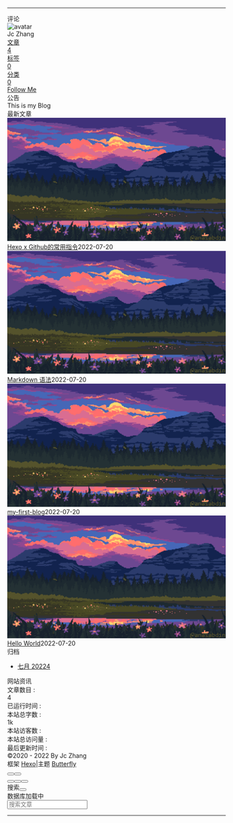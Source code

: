 <!DOCTYPE html><html lang="zh-CN" data-theme="light"><head><meta charset="UTF-8"><meta http-equiv="X-UA-Compatible" content="IE=edge"><meta name="viewport" content="width=device-width, initial-scale=1.0, maximum-scale=1.0, user-scalable=no"><title>追番列表 | 一个网站</title><meta name="author" content="Jc Zhang"><meta name="copyright" content="Jc Zhang"><meta name="format-detection" content="telephone=no"><meta name="theme-color" content="#ffffff"><meta name="description" content="生命不息，追番不止！         .bangumi-tabs{margin-bottom:15px;margin-top:15px}.bangumi-tab{padding:5px}a.bangumi-tab{text-decoration:none}.bangumi-active{background:#657b83;color:#fff}.bangumi-item{positi">
<meta property="og:type" content="website">
<meta property="og:title" content="追番列表">
<meta property="og:url" content="http://example.com/source/bangumis/index.md">
<meta property="og:site_name" content="一个网站">
<meta property="og:description" content="生命不息，追番不止！         .bangumi-tabs{margin-bottom:15px;margin-top:15px}.bangumi-tab{padding:5px}a.bangumi-tab{text-decoration:none}.bangumi-active{background:#657b83;color:#fff}.bangumi-item{positi">
<meta property="og:locale" content="zh_CN">
<meta property="og:image" content="https://i.loli.net/2021/02/24/5O1day2nriDzjSu.png">
<meta property="article:author" content="Jc Zhang">
<meta name="twitter:card" content="summary">
<meta name="twitter:image" content="https://i.loli.net/2021/02/24/5O1day2nriDzjSu.png"><link rel="shortcut icon" href="/img/favicon.png"><link rel="canonical" href="http://example.com/source/bangumis/index.md"><link rel="preconnect" href="//cdn.jsdelivr.net"/><link rel="preconnect" href="//busuanzi.ibruce.info"/><link rel="stylesheet" href="/css/index.css"><link rel="stylesheet" href="https://cdn.jsdelivr.net/npm/@fortawesome/fontawesome-free/css/all.min.css" media="print" onload="this.media='all'"><link rel="stylesheet" href="https://cdn.jsdelivr.net/npm/@fancyapps/ui/dist/fancybox.min.css" media="print" onload="this.media='all'"><script>const GLOBAL_CONFIG = { 
  root: '/',
  algolia: undefined,
  localSearch: {"path":"/search.xml","preload":false,"languages":{"hits_empty":"找不到您查询的内容：${query}"}},
  translate: undefined,
  noticeOutdate: undefined,
  highlight: {"plugin":"highlighjs","highlightCopy":true,"highlightLang":true,"highlightHeightLimit":false},
  copy: {
    success: '复制成功',
    error: '复制错误',
    noSupport: '浏览器不支持'
  },
  relativeDate: {
    homepage: false,
    post: false
  },
  runtime: '天',
  date_suffix: {
    just: '刚刚',
    min: '分钟前',
    hour: '小时前',
    day: '天前',
    month: '个月前'
  },
  copyright: undefined,
  lightbox: 'fancybox',
  Snackbar: undefined,
  source: {
    justifiedGallery: {
      js: 'https://cdn.jsdelivr.net/npm/flickr-justified-gallery/dist/fjGallery.min.js',
      css: 'https://cdn.jsdelivr.net/npm/flickr-justified-gallery/dist/fjGallery.min.css'
    }
  },
  isPhotoFigcaption: false,
  islazyload: false,
  isAnchor: false
}</script><script id="config-diff">var GLOBAL_CONFIG_SITE = {
  title: '追番列表',
  isPost: false,
  isHome: false,
  isHighlightShrink: false,
  isToc: false,
  postUpdate: '2022-07-23 10:33:20'
}</script><noscript><style type="text/css">
  #nav {
    opacity: 1
  }
  .justified-gallery img {
    opacity: 1
  }

  #recent-posts time,
  #post-meta time {
    display: inline !important
  }
</style></noscript><script>(win=>{
    win.saveToLocal = {
      set: function setWithExpiry(key, value, ttl) {
        if (ttl === 0) return
        const now = new Date()
        const expiryDay = ttl * 86400000
        const item = {
          value: value,
          expiry: now.getTime() + expiryDay,
        }
        localStorage.setItem(key, JSON.stringify(item))
      },

      get: function getWithExpiry(key) {
        const itemStr = localStorage.getItem(key)

        if (!itemStr) {
          return undefined
        }
        const item = JSON.parse(itemStr)
        const now = new Date()

        if (now.getTime() > item.expiry) {
          localStorage.removeItem(key)
          return undefined
        }
        return item.value
      }
    }
  
    win.getScript = url => new Promise((resolve, reject) => {
      const script = document.createElement('script')
      script.src = url
      script.async = true
      script.onerror = reject
      script.onload = script.onreadystatechange = function() {
        const loadState = this.readyState
        if (loadState && loadState !== 'loaded' && loadState !== 'complete') return
        script.onload = script.onreadystatechange = null
        resolve()
      }
      document.head.appendChild(script)
    })
  
      win.activateDarkMode = function () {
        document.documentElement.setAttribute('data-theme', 'dark')
        if (document.querySelector('meta[name="theme-color"]') !== null) {
          document.querySelector('meta[name="theme-color"]').setAttribute('content', '#0d0d0d')
        }
      }
      win.activateLightMode = function () {
        document.documentElement.setAttribute('data-theme', 'light')
        if (document.querySelector('meta[name="theme-color"]') !== null) {
          document.querySelector('meta[name="theme-color"]').setAttribute('content', '#ffffff')
        }
      }
      const t = saveToLocal.get('theme')
    
          if (t === 'dark') activateDarkMode()
          else if (t === 'light') activateLightMode()
        
      const asideStatus = saveToLocal.get('aside-status')
      if (asideStatus !== undefined) {
        if (asideStatus === 'hide') {
          document.documentElement.classList.add('hide-aside')
        } else {
          document.documentElement.classList.remove('hide-aside')
        }
      }
    
    const detectApple = () => {
      if(/iPad|iPhone|iPod|Macintosh/.test(navigator.userAgent)){
        document.documentElement.classList.add('apple')
      }
    }
    detectApple()
    })(window)</script><meta name="generator" content="Hexo 6.2.0"></head><body><div id="web_bg"></div><div id="sidebar"><div id="menu-mask"></div><div id="sidebar-menus"><div class="avatar-img is-center"><img src="https://i.loli.net/2021/02/24/5O1day2nriDzjSu.png" onerror="onerror=null;src='/img/friend_404.gif'" alt="avatar"/></div><div class="sidebar-site-data site-data is-center"><a href="/archives/"><div class="headline">文章</div><div class="length-num">4</div></a><a href="/tags/"><div class="headline">标签</div><div class="length-num">0</div></a><a href="/categories/"><div class="headline">分类</div><div class="length-num">0</div></a></div><hr/><div class="menus_items"><div class="menus_item"><a class="site-page" href="/"><i class="fa-fw fas fa-home"></i><span> 主页</span></a></div><div class="menus_item"><a class="site-page group" href="javascript:void(0);"><i class="fa-fw fa fa-graduation-cap"></i><span> 博文</span><i class="fas fa-chevron-down"></i></a><ul class="menus_item_child"><li><a class="site-page child" href="/categories/"><i class="fa-fw fa fa-archive"></i><span> 分类</span></a></li><li><a class="site-page child" href="/tags/"><i class="fa-fw fa fa-tags"></i><span> 标签</span></a></li><li><a class="site-page child" href="/archives/"><i class="fa-fw fa fa-folder-open"></i><span> 归档</span></a></li></ul></div><div class="menus_item"><a class="site-page group" href="javascript:void(0);"><i class="fa-fw fas fa-list"></i><span> 生活</span><i class="fas fa-chevron-down"></i></a><ul class="menus_item_child"><li><a class="site-page child" href="/shuoshuo/"><i class="fa-fw fa fa-comments-o"></i><span> 分享</span></a></li><li><a class="site-page child" href="/photos/"><i class="fa-fw fa fa-camera-retro"></i><span> 相册</span></a></li><li><a class="site-page child" href="/music/"><i class="fa-fw fa fa-music"></i><span> 音乐</span></a></li><li><a class="site-page child" href="/movies/"><i class="fa-fw fas fa-video"></i><span> 影视</span></a></li></ul></div><div class="menus_item"><a class="site-page" href="/links/"><i class="fa-fw fa fa-link"></i><span> 友链</span></a></div><div class="menus_item"><a class="site-page" href="/messageboard/"><i class="fa-fw fa fa-paper-plane"></i><span> 留言板</span></a></div><div class="menus_item"><a class="site-page" href="/about/"><i class="fa-fw fas fa-heart"></i><span> 关于笔者</span></a></div></div></div></div><div class="page" id="body-wrap"><header class="not-home-page" id="page-header"><nav id="nav"><span id="blog_name"><a id="site-name" href="/">一个网站</a></span><div id="menus"><div id="search-button"><a class="site-page social-icon search"><i class="fas fa-search fa-fw"></i><span> 搜索</span></a></div><div class="menus_items"><div class="menus_item"><a class="site-page" href="/"><i class="fa-fw fas fa-home"></i><span> 主页</span></a></div><div class="menus_item"><a class="site-page group" href="javascript:void(0);"><i class="fa-fw fa fa-graduation-cap"></i><span> 博文</span><i class="fas fa-chevron-down"></i></a><ul class="menus_item_child"><li><a class="site-page child" href="/categories/"><i class="fa-fw fa fa-archive"></i><span> 分类</span></a></li><li><a class="site-page child" href="/tags/"><i class="fa-fw fa fa-tags"></i><span> 标签</span></a></li><li><a class="site-page child" href="/archives/"><i class="fa-fw fa fa-folder-open"></i><span> 归档</span></a></li></ul></div><div class="menus_item"><a class="site-page group" href="javascript:void(0);"><i class="fa-fw fas fa-list"></i><span> 生活</span><i class="fas fa-chevron-down"></i></a><ul class="menus_item_child"><li><a class="site-page child" href="/shuoshuo/"><i class="fa-fw fa fa-comments-o"></i><span> 分享</span></a></li><li><a class="site-page child" href="/photos/"><i class="fa-fw fa fa-camera-retro"></i><span> 相册</span></a></li><li><a class="site-page child" href="/music/"><i class="fa-fw fa fa-music"></i><span> 音乐</span></a></li><li><a class="site-page child" href="/movies/"><i class="fa-fw fas fa-video"></i><span> 影视</span></a></li></ul></div><div class="menus_item"><a class="site-page" href="/links/"><i class="fa-fw fa fa-link"></i><span> 友链</span></a></div><div class="menus_item"><a class="site-page" href="/messageboard/"><i class="fa-fw fa fa-paper-plane"></i><span> 留言板</span></a></div><div class="menus_item"><a class="site-page" href="/about/"><i class="fa-fw fas fa-heart"></i><span> 关于笔者</span></a></div></div><div id="toggle-menu"><a class="site-page"><i class="fas fa-bars fa-fw"></i></a></div></div></nav><div id="page-site-info"><h1 id="site-title">追番列表</h1></div></header><main class="layout" id="content-inner"><div id="page"><div id="article-container">
<blockquote>
    <p>生命不息，追番不止！</p>
</blockquote>


<style>
    .bangumi-tabs{margin-bottom:15px;margin-top:15px}.bangumi-tab{padding:5px}a.bangumi-tab{text-decoration:none}.bangumi-active{background:#657b83;color:#fff}.bangumi-item{position:relative;clear:both;padding:10px 0;border-bottom:1px solid #ddd;min-height:180px}@media screen and (max-width:600px){.bangumi-item{width:100%}}.bangumi-picture{position:absolute;left:0;top:10px;width:110px}.bangumi-picture img{margin:10px 0}.bangumi-info{padding-left:120px;margin-top:10px}.bangumi-meta{font-size:12px;padding-right:10px;height:45px}.bangumi-comments{font-size:12px;margin-top:10px}.bangumi-comments>p{word-break:break-all;text-overflow:ellipsis;overflow:hidden;white-space:normal;display:-webkit-box;-webkit-box-orient:vertical;-webkit-line-clamp:3}.bangumi-pagination{margin-top:15px;text-align:center;margin-bottom:10px}.bangumi-button{padding:5px}.bangumi-button:hover{background:#657b83;color:#fff}.bangumi-hide{display:none}.bangumi-show{display:block}.bangumi-title{font-size:18px}.bangumi-title a{line-height:1;text-decoration:none}.bangumi-info-items{font-size:12px;color:#2fd8d8;padding-top:10px;line-height:1;float:left;width:100%}.bangumi-info-item{display:inline-block;width:13%;border-right:1px solid #2fd8d8;text-align:center;height:34px}.bangumi-info-label{display:block;line-height:12px}.bangumi-info-item em{display:block;padding-top:6px;line-height:17px;font-style:normal;font-weight:700}.bangumi-info-total{padding-top:11px;display:block;line-height:12px;font-weight:700}.bangumi-info-item-score{border-right:1px solid #0000;width:50px}.bangumi-info-label-em{color:transparent;opacity:0;visibility:hidden;line-height:6px!important;padding:0!important}@media (max-width:650px){.bangumi-coin,.bangumi-type{display:none}.bangumi-info-item{width:16%}}@media (max-width:590px){.bangumi-danmaku,.bangumi-wish{display:none}.bangumi-info-item{width:19%}}@media (max-width:520px){.bangumi-doing,.bangumi-play{display:none}.bangumi-info-item{width:24%}}@media (max-width:480px){.bangumi-collect,.bangumi-follow{display:none}.bangumi-info-item{width:30%}}@media (max-width:400px){.bangumi-area{display:none}.bangumi-info-item{width:45%}}.bangumi-my-comments{border:1px dashed #8f8f8f;padding:3px;border-radius:5px;margin-left:-120px}.bangumi-starstop{background:url(https://cdn.jsdelivr.net/npm/hexo-bilibili-bangumi@1.7.9/lib/img/rate_star_2x.png) 100% 100%/10px 19.5px repeat-x;height:10px;width:50px;display:inline-block;float:none}.bangumi-starlight{background:url(https://cdn.jsdelivr.net/npm/hexo-bilibili-bangumi@1.7.9/lib/img/rate_star_2x.png) 0 0/10px 19.5px repeat-x;height:10px;display:block;width:100%}.bangumi-starlight.stars1{width:5px}.bangumi-starlight.stars2{width:10px}.bangumi-starlight.stars3{width:15px}.bangumi-starlight.stars4{width:20px}.bangumi-starlight.stars5{width:25px}.bangumi-starlight.stars6{width:30px}.bangumi-starlight.stars7{width:35px}.bangumi-starlight.stars8{width:405px}.bangumi-starlight.stars9{width:45px}.bangumi-starlight.stars10{width:50px}
</style>
<div class="bangumi-tabs">
    <a class="bangumi-tab" id="bangumi-tab1" href="javascript:;" rel="external" target="_self" onclick="return false">
    想看
    (0)</a>
    <a class="bangumi-tab" id="bangumi-tab2" href="javascript:;" rel="external" target="_self" onclick="return false">
        在看
        (32)</a>
    <a class="bangumi-tab" id="bangumi-tab3" href="javascript:;" rel="external" target="_self" onclick="return false">
        已看
        (0)</a>
</div>
<div>
    <div id="bangumi-item1">
        
        
        <div class="bangumi-pagination">
    <a class="bangumi-button bangumi-firstpage" href="javascript:;" target="_self" onclick="return false"> 首页</a>
    <a class="bangumi-button bangumi-previouspage" href="javascript:;" target="_self" onclick="return false">上一页</a>
    <span class="bangumi-pagenum">2 / 3</span>
    <a class="bangumi-button bangumi-nextpage" href="javascript:;" target="_self" onclick="return false">下一页</a>
    <a class="bangumi-button bangumi-lastpage" href="javascript:;" target="_self" onclick="return false">尾页</a>
</div>
        
    </div>
    <div id="bangumi-item2">
        
        
        <div class="bangumi-item">
    <div class="bangumi-picture"><img src="https://cdn.jsdelivr.net/npm/hexo-bilibili-bangumi@1.2.0/lib/img/loading.gif"  data-src="https://i0.hdslb.com/bfs/bangumi/image/a9497ed9b2ad8fd3b77289734769f81bd3948d75.png" referrerPolicy="no-referrer" width="110" style="width:110px;margin:10px auto;" />
    </div>
    <div class="bangumi-info">
        <div class="bangumi-title">
            <a target="_blank" href="https://www.bilibili.com/bangumi/media/md28237119/">间谍过家家</a>
        </div>
        <div class="bangumi-meta">
            <span class="bangumi-info-items" >
                <span class="bangumi-info-item">
                
                <span class="bangumi-info-total">全12话</span><em
                        class="bangumi-info-label-em">0</em>
                </span>
                
                
                <span class="bangumi-info-item bangumi-area">
                    <span class="bangumi-info-label">番剧</span> <em>日本</em>
                </span>
                
                <span class="bangumi-info-item bangumi-play">
                    <span class="bangumi-info-label">总播放</span> <em>3.7 亿</em>
                </span>
                <span class="bangumi-info-item bangumi-follow">
                    <span class="bangumi-info-label">追番人数</span> <em>1069.8 万</em>
                </span>
                <span class="bangumi-info-item bangumi-coin">
                    <span class="bangumi-info-label">硬币数</span> <em>213.5 万</em>
                </span>
                <span class="bangumi-info-item bangumi-danmaku">
                    <span class="bangumi-info-label">弹幕总数</span> <em>222.0 万</em>
                </span>
                <span class="bangumi-info-item bangumi-info-item-score">
                    <span class="bangumi-info-label">评分</span> <em>9.8</em>
                </span>
            </span>
        </div>
        <div class="bangumi-comments" ><p>简介：每个人都有不可告人的一面。

这是一个世界各国均暗地里进行激烈情报战的时代。奥斯塔尼亚（Ostania）与维斯达利斯（Westalis）的冷战状态已经持续数十年。

&lt;黄昏&gt;是维斯达利斯情报局奥斯塔尼...</p> </div>
    </div>
</div>

        
        <div class="bangumi-item">
    <div class="bangumi-picture"><img src="https://cdn.jsdelivr.net/npm/hexo-bilibili-bangumi@1.2.0/lib/img/loading.gif"  data-src="https://i0.hdslb.com/bfs/bangumi/image/39f7d690deb477004673f40e0fe65c78895c94f4.png" referrerPolicy="no-referrer" width="110" style="width:110px;margin:10px auto;" />
    </div>
    <div class="bangumi-info">
        <div class="bangumi-title">
            <a target="_blank" href="https://www.bilibili.com/bangumi/media/md28237120/">辉夜大小姐想让我告白 -究极浪漫-</a>
        </div>
        <div class="bangumi-meta">
            <span class="bangumi-info-items" >
                <span class="bangumi-info-item">
                
                <span class="bangumi-info-total">全13话</span><em
                        class="bangumi-info-label-em">0</em>
                </span>
                
                
                <span class="bangumi-info-item bangumi-area">
                    <span class="bangumi-info-label">番剧</span> <em>日本</em>
                </span>
                
                <span class="bangumi-info-item bangumi-play">
                    <span class="bangumi-info-label">总播放</span> <em>8474.5 万</em>
                </span>
                <span class="bangumi-info-item bangumi-follow">
                    <span class="bangumi-info-label">追番人数</span> <em>920.5 万</em>
                </span>
                <span class="bangumi-info-item bangumi-coin">
                    <span class="bangumi-info-label">硬币数</span> <em>81.4 万</em>
                </span>
                <span class="bangumi-info-item bangumi-danmaku">
                    <span class="bangumi-info-label">弹幕总数</span> <em>59.6 万</em>
                </span>
                <span class="bangumi-info-item bangumi-info-item-score">
                    <span class="bangumi-info-label">评分</span> <em>9.4</em>
                </span>
            </span>
        </div>
        <div class="bangumi-comments" ><p>简介：秀知院学园是秀才云集的菁英学校，在学生会中担任学生会副会长·四宫辉夜遇见了学生会长·白银御行。
原以为这两个任谁都觉得很登对的天才应该很快就会在一起，但这两人却因为过高的自尊心导致他们终没能向对方告白...</p> </div>
    </div>
</div>

        
        <div class="bangumi-item">
    <div class="bangumi-picture"><img src="https://cdn.jsdelivr.net/npm/hexo-bilibili-bangumi@1.2.0/lib/img/loading.gif"  data-src="https://i0.hdslb.com/bfs/bangumi/image/314c9855b31b9acb35663598755243b87629a9f9.png" referrerPolicy="no-referrer" width="110" style="width:110px;margin:10px auto;" />
    </div>
    <div class="bangumi-info">
        <div class="bangumi-title">
            <a target="_blank" href="https://www.bilibili.com/bangumi/media/md28236221/">与变成了异世界美少女的好友一起冒险</a>
        </div>
        <div class="bangumi-meta">
            <span class="bangumi-info-items" >
                <span class="bangumi-info-item">
                
                <span class="bangumi-info-total">全12话</span><em
                        class="bangumi-info-label-em">0</em>
                </span>
                
                
                <span class="bangumi-info-item bangumi-area">
                    <span class="bangumi-info-label">番剧</span> <em>日本</em>
                </span>
                
                <span class="bangumi-info-item bangumi-play">
                    <span class="bangumi-info-label">总播放</span> <em>5183.8 万</em>
                </span>
                <span class="bangumi-info-item bangumi-follow">
                    <span class="bangumi-info-label">追番人数</span> <em>180.4 万</em>
                </span>
                <span class="bangumi-info-item bangumi-coin">
                    <span class="bangumi-info-label">硬币数</span> <em>27.5 万</em>
                </span>
                <span class="bangumi-info-item bangumi-danmaku">
                    <span class="bangumi-info-label">弹幕总数</span> <em>34.6 万</em>
                </span>
                <span class="bangumi-info-item bangumi-info-item-score">
                    <span class="bangumi-info-label">评分</span> <em>9.7</em>
                </span>
            </span>
        </div>
        <div class="bangumi-comments" ><p>简介：因自己不受欢迎找不到女朋友，而郁郁寡欢的32岁职场白领橘日向，借由异世界女神之力，和自幼玩伴&amp;现完美精英的同事一起转移到了异世界！竟因女神的粗心，变为了超绝可爱金发美少女――!? 
为寻回自己原本的性...</p> </div>
    </div>
</div>

        
        <div class="bangumi-item">
    <div class="bangumi-picture"><img src="https://cdn.jsdelivr.net/npm/hexo-bilibili-bangumi@1.2.0/lib/img/loading.gif"  data-src="https://i0.hdslb.com/bfs/bangumi/image/b56ed5170780b398a545fa0e142af678b90bfda8.jpg" referrerPolicy="no-referrer" width="110" style="width:110px;margin:10px auto;" />
    </div>
    <div class="bangumi-info">
        <div class="bangumi-title">
            <a target="_blank" href="https://www.bilibili.com/bangumi/media/md28235860/">擅长捉弄的高木同学 第三季</a>
        </div>
        <div class="bangumi-meta">
            <span class="bangumi-info-items" >
                <span class="bangumi-info-item">
                
                <span class="bangumi-info-total">全12话</span><em
                        class="bangumi-info-label-em">0</em>
                </span>
                
                
                <span class="bangumi-info-item bangumi-area">
                    <span class="bangumi-info-label">番剧</span> <em>日本</em>
                </span>
                
                <span class="bangumi-info-item bangumi-play">
                    <span class="bangumi-info-label">总播放</span> <em>5354.6 万</em>
                </span>
                <span class="bangumi-info-item bangumi-follow">
                    <span class="bangumi-info-label">追番人数</span> <em>336.6 万</em>
                </span>
                <span class="bangumi-info-item bangumi-coin">
                    <span class="bangumi-info-label">硬币数</span> <em>153.7 万</em>
                </span>
                <span class="bangumi-info-item bangumi-danmaku">
                    <span class="bangumi-info-label">弹幕总数</span> <em>67.7 万</em>
                </span>
                <span class="bangumi-info-item bangumi-info-item-score">
                    <span class="bangumi-info-label">评分</span> <em>9.9</em>
                </span>
            </span>
        </div>
        <div class="bangumi-comments" ><p>简介：“捉弄”缩短了二人的距离，
2022年想要守候的初恋就在这里。

在一所初中里，有一个叫做西片的男生，他时不时就会遭到同桌女生高木的捉弄。
西片每次思考对策，想要捉弄回高木，都会被高木看透。

于是西...</p> </div>
    </div>
</div>

        
        <div class="bangumi-item">
    <div class="bangumi-picture"><img src="https://cdn.jsdelivr.net/npm/hexo-bilibili-bangumi@1.2.0/lib/img/loading.gif"  data-src="https://i0.hdslb.com/bfs/bangumi/image/4a8a9f8453502944aa5f4403a6fed388dddecd0d.jpg" referrerPolicy="no-referrer" width="110" style="width:110px;margin:10px auto;" />
    </div>
    <div class="bangumi-info">
        <div class="bangumi-title">
            <a target="_blank" href="https://www.bilibili.com/bangumi/media/md28235399/">雾山五行·犀川幻紫林</a>
        </div>
        <div class="bangumi-meta">
            <span class="bangumi-info-items" >
                <span class="bangumi-info-item">
                
                <span class="bangumi-info-total">未完结</span><em
                        class="bangumi-info-label-em">0</em>
                </span>
                
                
                <span class="bangumi-info-item bangumi-area">
                    <span class="bangumi-info-label">国创</span> <em>中国大陆</em>
                </span>
                
                <span class="bangumi-info-item bangumi-play">
                    <span class="bangumi-info-label">总播放</span> <em>1215.3 万</em>
                </span>
                <span class="bangumi-info-item bangumi-follow">
                    <span class="bangumi-info-label">追番人数</span> <em>589.2 万</em>
                </span>
                <span class="bangumi-info-item bangumi-coin">
                    <span class="bangumi-info-label">硬币数</span> <em>27.6 万</em>
                </span>
                <span class="bangumi-info-item bangumi-danmaku">
                    <span class="bangumi-info-label">弹幕总数</span> <em>1.0 万</em>
                </span>
                <span class="bangumi-info-item bangumi-info-item-score">
                    <span class="bangumi-info-label">评分</span> <em>-</em>
                </span>
            </span>
        </div>
        <div class="bangumi-comments" ><p>简介：在小麒麟被闻人翊悬带进雾山的消息传开以后，妖兽们虎视眈眈，潜伏在雾山之中，伺机而动。另一方以赤骥为首的地膳村兄弟们随后也进入了雾山，各方立场不同，目标一致，仇恨，贪念，欲望，闻人翊悬究竟能否守住小麒麟...</p> </div>
    </div>
</div>

        
        <div class="bangumi-item">
    <div class="bangumi-picture"><img src="https://cdn.jsdelivr.net/npm/hexo-bilibili-bangumi@1.2.0/lib/img/loading.gif"  data-src="https://i0.hdslb.com/bfs/bangumi/074056b8543ed2ceb53dc13a79da1eafa3fa921a.jpg" referrerPolicy="no-referrer" width="110" style="width:110px;margin:10px auto;" />
    </div>
    <div class="bangumi-info">
        <div class="bangumi-title">
            <a target="_blank" href="https://www.bilibili.com/bangumi/media/md3398/">冰菓</a>
        </div>
        <div class="bangumi-meta">
            <span class="bangumi-info-items" >
                <span class="bangumi-info-item">
                
                <span class="bangumi-info-total">全22话</span><em
                        class="bangumi-info-label-em">0</em>
                </span>
                
                
                <span class="bangumi-info-item bangumi-area">
                    <span class="bangumi-info-label">番剧</span> <em>日本</em>
                </span>
                
                <span class="bangumi-info-item bangumi-play">
                    <span class="bangumi-info-label">总播放</span> <em>1.4 亿</em>
                </span>
                <span class="bangumi-info-item bangumi-follow">
                    <span class="bangumi-info-label">追番人数</span> <em>726.4 万</em>
                </span>
                <span class="bangumi-info-item bangumi-coin">
                    <span class="bangumi-info-label">硬币数</span> <em>72.7 万</em>
                </span>
                <span class="bangumi-info-item bangumi-danmaku">
                    <span class="bangumi-info-label">弹幕总数</span> <em>679.2 万</em>
                </span>
                <span class="bangumi-info-item bangumi-info-item-score">
                    <span class="bangumi-info-label">评分</span> <em>9.8</em>
                </span>
            </span>
        </div>
        <div class="bangumi-comments" ><p>简介：在众多将要展开「玫瑰色」生活的高中生之中，本作的男主角折木奉太郎却是一个「灰色」的节能主义者。凡是没必要的事就不做，因为不想后悔，被人说是疏离、厌世也无所谓，因为这就是他的作风。这样的折木奉太郎，却因...</p> </div>
    </div>
</div>

        
        <div class="bangumi-item">
    <div class="bangumi-picture"><img src="https://cdn.jsdelivr.net/npm/hexo-bilibili-bangumi@1.2.0/lib/img/loading.gif"  data-src="https://i0.hdslb.com/bfs/bangumi/image/7f6b685e9cf6ee7e0bf93d190ce295877f617e73.jpg" referrerPolicy="no-referrer" width="110" style="width:110px;margin:10px auto;" />
    </div>
    <div class="bangumi-info">
        <div class="bangumi-title">
            <a target="_blank" href="https://www.bilibili.com/bangumi/media/md28235123/">JOJO的奇妙冒险 石之海</a>
        </div>
        <div class="bangumi-meta">
            <span class="bangumi-info-items" >
                <span class="bangumi-info-item">
                
                <span class="bangumi-info-total">-</span><em
                        class="bangumi-info-label-em">0</em>
                </span>
                
                
                <span class="bangumi-info-item bangumi-area">
                    <span class="bangumi-info-label">番剧</span> <em>日本</em>
                </span>
                
                <span class="bangumi-info-item bangumi-play">
                    <span class="bangumi-info-label">总播放</span> <em>1.2 亿</em>
                </span>
                <span class="bangumi-info-item bangumi-follow">
                    <span class="bangumi-info-label">追番人数</span> <em>748.1 万</em>
                </span>
                <span class="bangumi-info-item bangumi-coin">
                    <span class="bangumi-info-label">硬币数</span> <em>87.6 万</em>
                </span>
                <span class="bangumi-info-item bangumi-danmaku">
                    <span class="bangumi-info-label">弹幕总数</span> <em>65.2 万</em>
                </span>
                <span class="bangumi-info-item bangumi-info-item-score">
                    <span class="bangumi-info-label">评分</span> <em>9.9</em>
                </span>
            </span>
        </div>
        <div class="bangumi-comments" ><p>简介：西历2011年，美国·佛罗里达州。
在与恋人兜风途中遇到了交通事故的空条徐伦，因被陷害而获刑15年。

收容设施是州立绿海豚街重警备监狱——别名「水族馆」。
深陷绝望之中的徐伦，在手握父亲所托的吊坠时...</p> </div>
    </div>
</div>

        
        <div class="bangumi-item">
    <div class="bangumi-picture"><img src="https://cdn.jsdelivr.net/npm/hexo-bilibili-bangumi@1.2.0/lib/img/loading.gif"  data-src="https://i0.hdslb.com/bfs/bangumi/image/376d7e69a667bcb1c0b934a4e35e07e7fa23110b.png" referrerPolicy="no-referrer" width="110" style="width:110px;margin:10px auto;" />
    </div>
    <div class="bangumi-info">
        <div class="bangumi-title">
            <a target="_blank" href="https://www.bilibili.com/bangumi/media/md28235154/">国王排名</a>
        </div>
        <div class="bangumi-meta">
            <span class="bangumi-info-items" >
                <span class="bangumi-info-item">
                
                <span class="bangumi-info-total">全23话</span><em
                        class="bangumi-info-label-em">0</em>
                </span>
                
                
                <span class="bangumi-info-item bangumi-area">
                    <span class="bangumi-info-label">番剧</span> <em>日本</em>
                </span>
                
                <span class="bangumi-info-item bangumi-play">
                    <span class="bangumi-info-label">总播放</span> <em>4.8 亿</em>
                </span>
                <span class="bangumi-info-item bangumi-follow">
                    <span class="bangumi-info-label">追番人数</span> <em>925.9 万</em>
                </span>
                <span class="bangumi-info-item bangumi-coin">
                    <span class="bangumi-info-label">硬币数</span> <em>261.2 万</em>
                </span>
                <span class="bangumi-info-item bangumi-danmaku">
                    <span class="bangumi-info-label">弹幕总数</span> <em>251.0 万</em>
                </span>
                <span class="bangumi-info-item bangumi-info-item-score">
                    <span class="bangumi-info-label">评分</span> <em>7</em>
                </span>
            </span>
        </div>
        <div class="bangumi-comments" ><p>简介：国家的丰饶、麾下勇者的数量、
以及国王本人如何像勇者一般强大，
这些要素的综合排名，便是所谓的“国王排名”。
主人公波吉是国王排名第七名的伯斯王治下王国的第一王子。
但是波吉却生来又聋又哑，贫弱到挥不...</p> </div>
    </div>
</div>

        
        <div class="bangumi-item">
    <div class="bangumi-picture"><img src="https://cdn.jsdelivr.net/npm/hexo-bilibili-bangumi@1.2.0/lib/img/loading.gif"  data-src="https://i0.hdslb.com/bfs/bangumi/0185e95dab20828dcfa79a32a6797e1f4d17722d.jpg" referrerPolicy="no-referrer" width="110" style="width:110px;margin:10px auto;" />
    </div>
    <div class="bangumi-info">
        <div class="bangumi-title">
            <a target="_blank" href="https://www.bilibili.com/bangumi/media/md1558/">长门有希酱的消失</a>
        </div>
        <div class="bangumi-meta">
            <span class="bangumi-info-items" >
                <span class="bangumi-info-item">
                
                <span class="bangumi-info-total">全16话</span><em
                        class="bangumi-info-label-em">0</em>
                </span>
                
                
                <span class="bangumi-info-item bangumi-area">
                    <span class="bangumi-info-label">番剧</span> <em>日本</em>
                </span>
                
                <span class="bangumi-info-item bangumi-play">
                    <span class="bangumi-info-label">总播放</span> <em>1060.7 万</em>
                </span>
                <span class="bangumi-info-item bangumi-follow">
                    <span class="bangumi-info-label">追番人数</span> <em>45.6 万</em>
                </span>
                <span class="bangumi-info-item bangumi-coin">
                    <span class="bangumi-info-label">硬币数</span> <em>3.4 万</em>
                </span>
                <span class="bangumi-info-item bangumi-danmaku">
                    <span class="bangumi-info-label">弹幕总数</span> <em>33.3 万</em>
                </span>
                <span class="bangumi-info-item bangumi-info-item-score">
                    <span class="bangumi-info-label">评分</span> <em>9.3</em>
                </span>
            </span>
        </div>
        <div class="bangumi-comments" ><p>简介：“第一次，我坠入了情网。”
北高文艺部所属的普通女高中生·长门有希，是个偷偷喜欢同社文艺社员·阿虚的内向女孩。她在借由好友朝仓凉子的帮助之下，为了能在社团教室举办圣诞派对而奋斗着，但是……？

《小长...</p> </div>
    </div>
</div>

        
        <div class="bangumi-item">
    <div class="bangumi-picture"><img src="https://cdn.jsdelivr.net/npm/hexo-bilibili-bangumi@1.2.0/lib/img/loading.gif"  data-src="https://i0.hdslb.com/bfs/bangumi/451037aabcdce0379752e087720673609894161a.png" referrerPolicy="no-referrer" width="110" style="width:110px;margin:10px auto;" />
    </div>
    <div class="bangumi-info">
        <div class="bangumi-title">
            <a target="_blank" href="https://www.bilibili.com/bangumi/media/md5267730/">辉夜大小姐想让我告白～天才们的恋爱头脑战～</a>
        </div>
        <div class="bangumi-meta">
            <span class="bangumi-info-items" >
                <span class="bangumi-info-item">
                
                <span class="bangumi-info-total">全12话</span><em
                        class="bangumi-info-label-em">0</em>
                </span>
                
                
                <span class="bangumi-info-item bangumi-area">
                    <span class="bangumi-info-label">番剧</span> <em>日本</em>
                </span>
                
                <span class="bangumi-info-item bangumi-play">
                    <span class="bangumi-info-label">总播放</span> <em>2.7 亿</em>
                </span>
                <span class="bangumi-info-item bangumi-follow">
                    <span class="bangumi-info-label">追番人数</span> <em>769.7 万</em>
                </span>
                <span class="bangumi-info-item bangumi-coin">
                    <span class="bangumi-info-label">硬币数</span> <em>183.5 万</em>
                </span>
                <span class="bangumi-info-item bangumi-danmaku">
                    <span class="bangumi-info-label">弹幕总数</span> <em>480.8 万</em>
                </span>
                <span class="bangumi-info-item bangumi-info-item-score">
                    <span class="bangumi-info-label">评分</span> <em>9.8</em>
                </span>
            </span>
        </div>
        <div class="bangumi-comments" ><p>简介：家庭背景与人品都很棒！！一大群有前途的秀才所聚集的秀知院学园！！在那里的学生会相遇的副会长·四宫辉夜与会长·白银御行原本应该是彼此受到了对方吸引…但想不到都过半年了却仍然什么事情也没发生！！最麻烦的是...</p> </div>
    </div>
</div>

        
        <div class="bangumi-item">
    <div class="bangumi-picture"><img src="https://cdn.jsdelivr.net/npm/hexo-bilibili-bangumi@1.2.0/lib/img/loading.gif"  data-src="https://i0.hdslb.com/bfs/bangumi/image/3b97bfc609e08417eb391ef975a8648c28c55e04.png" referrerPolicy="no-referrer" width="110" style="width:110px;margin:10px auto;" />
    </div>
    <div class="bangumi-info">
        <div class="bangumi-title">
            <a target="_blank" href="https://www.bilibili.com/bangumi/media/md28229676/">总之就是非常可爱</a>
        </div>
        <div class="bangumi-meta">
            <span class="bangumi-info-items" >
                <span class="bangumi-info-item">
                
                <span class="bangumi-info-total">全13话</span><em
                        class="bangumi-info-label-em">0</em>
                </span>
                
                
                <span class="bangumi-info-item bangumi-area">
                    <span class="bangumi-info-label">番剧</span> <em>日本</em>
                </span>
                
                <span class="bangumi-info-item bangumi-play">
                    <span class="bangumi-info-label">总播放</span> <em>1.5 亿</em>
                </span>
                <span class="bangumi-info-item bangumi-follow">
                    <span class="bangumi-info-label">追番人数</span> <em>507.4 万</em>
                </span>
                <span class="bangumi-info-item bangumi-coin">
                    <span class="bangumi-info-label">硬币数</span> <em>211.6 万</em>
                </span>
                <span class="bangumi-info-item bangumi-danmaku">
                    <span class="bangumi-info-label">弹幕总数</span> <em>265.2 万</em>
                </span>
                <span class="bangumi-info-item bangumi-info-item-score">
                    <span class="bangumi-info-label">评分</span> <em>9.5</em>
                </span>
            </span>
        </div>
        <div class="bangumi-comments" ><p>简介：由崎星空对神秘美少女——司一见钟情。面对星空决死的告白，她的回答是“如果你愿意和我结婚，那我就跟你交往”？！充满了星空与司的爱，可爱&amp;高贵的新婚生活开始了！...</p> </div>
    </div>
</div>

        
        <div class="bangumi-item">
    <div class="bangumi-picture"><img src="https://cdn.jsdelivr.net/npm/hexo-bilibili-bangumi@1.2.0/lib/img/loading.gif"  data-src="https://i0.hdslb.com/bfs/bangumi/654466a6f0cf9aa9b73b800da152a460bfabbb89.jpg" referrerPolicy="no-referrer" width="110" style="width:110px;margin:10px auto;" />
    </div>
    <div class="bangumi-info">
        <div class="bangumi-title">
            <a target="_blank" href="https://www.bilibili.com/bangumi/media/md2667/">我女友与青梅竹马的惨烈修罗场</a>
        </div>
        <div class="bangumi-meta">
            <span class="bangumi-info-items" >
                <span class="bangumi-info-item">
                
                <span class="bangumi-info-total">全13话</span><em
                        class="bangumi-info-label-em">0</em>
                </span>
                
                
                <span class="bangumi-info-item bangumi-area">
                    <span class="bangumi-info-label">番剧</span> <em>日本</em>
                </span>
                
                <span class="bangumi-info-item bangumi-play">
                    <span class="bangumi-info-label">总播放</span> <em>5805.3 万</em>
                </span>
                <span class="bangumi-info-item bangumi-follow">
                    <span class="bangumi-info-label">追番人数</span> <em>271.1 万</em>
                </span>
                <span class="bangumi-info-item bangumi-coin">
                    <span class="bangumi-info-label">硬币数</span> <em>40.4 万</em>
                </span>
                <span class="bangumi-info-item bangumi-danmaku">
                    <span class="bangumi-info-label">弹幕总数</span> <em>594.0 万</em>
                </span>
                <span class="bangumi-info-item bangumi-info-item-score">
                    <span class="bangumi-info-label">评分</span> <em>8.9</em>
                </span>
            </span>
        </div>
        <div class="bangumi-comments" ><p>简介：主人公季堂锐太是个成绩优秀的高中一年级学生，同时也是个恋爱反对派。本来是和像自己妹妹一般的青梅竹马一起过着普通的高中生活的，但某天却被校内公认的第一美人，归国子女夏川真凉表白了。然而真凉的真实意图却是...</p> </div>
    </div>
</div>

        
        <div class="bangumi-item">
    <div class="bangumi-picture"><img src="https://cdn.jsdelivr.net/npm/hexo-bilibili-bangumi@1.2.0/lib/img/loading.gif"  data-src="https://i0.hdslb.com/bfs/bangumi/image/039c4e0b14e27c7a9e5cce2f20a6efd3c8909401.png" referrerPolicy="no-referrer" width="110" style="width:110px;margin:10px auto;" />
    </div>
    <div class="bangumi-info">
        <div class="bangumi-title">
            <a target="_blank" href="https://www.bilibili.com/bangumi/media/md28231840/">堀与宫村</a>
        </div>
        <div class="bangumi-meta">
            <span class="bangumi-info-items" >
                <span class="bangumi-info-item">
                
                <span class="bangumi-info-total">全13话</span><em
                        class="bangumi-info-label-em">0</em>
                </span>
                
                
                <span class="bangumi-info-item bangumi-area">
                    <span class="bangumi-info-label">番剧</span> <em>日本</em>
                </span>
                
                <span class="bangumi-info-item bangumi-play">
                    <span class="bangumi-info-label">总播放</span> <em>2.2 亿</em>
                </span>
                <span class="bangumi-info-item bangumi-follow">
                    <span class="bangumi-info-label">追番人数</span> <em>703.0 万</em>
                </span>
                <span class="bangumi-info-item bangumi-coin">
                    <span class="bangumi-info-label">硬币数</span> <em>365.4 万</em>
                </span>
                <span class="bangumi-info-item bangumi-danmaku">
                    <span class="bangumi-info-label">弹幕总数</span> <em>244.6 万</em>
                </span>
                <span class="bangumi-info-item bangumi-info-item-score">
                    <span class="bangumi-info-label">评分</span> <em>9.8</em>
                </span>
            </span>
        </div>
        <div class="bangumi-comments" ><p>简介：不论是谁，都会有不想被人知道的一面。

在学校中漂亮大方、成绩优秀的人气女生堀，私下却打扮土气、忙于家务和照顾弟弟。
在学校中是阴暗宅男形象的宫村，生活中却是打扮时尚、带耳钉的帅气男生。
因为一次特别...</p> </div>
    </div>
</div>

        
        <div class="bangumi-item">
    <div class="bangumi-picture"><img src="https://cdn.jsdelivr.net/npm/hexo-bilibili-bangumi@1.2.0/lib/img/loading.gif"  data-src="https://i0.hdslb.com/bfs/bangumi/14061f9aafc0e369e2d487fe1121fc71bf395174.jpg" referrerPolicy="no-referrer" width="110" style="width:110px;margin:10px auto;" />
    </div>
    <div class="bangumi-info">
        <div class="bangumi-title">
            <a target="_blank" href="https://www.bilibili.com/bangumi/media/md6407/">长门有希酱的消失 OAD</a>
        </div>
        <div class="bangumi-meta">
            <span class="bangumi-info-items" >
                <span class="bangumi-info-item">
                
                <span class="bangumi-info-total">未完结</span><em
                        class="bangumi-info-label-em">0</em>
                </span>
                
                
                <span class="bangumi-info-item bangumi-area">
                    <span class="bangumi-info-label">番剧</span> <em>日本</em>
                </span>
                
                <span class="bangumi-info-item bangumi-play">
                    <span class="bangumi-info-label">总播放</span> <em>41.6 万</em>
                </span>
                <span class="bangumi-info-item bangumi-follow">
                    <span class="bangumi-info-label">追番人数</span> <em>3.5 万</em>
                </span>
                <span class="bangumi-info-item bangumi-coin">
                    <span class="bangumi-info-label">硬币数</span> <em>2673</em>
                </span>
                <span class="bangumi-info-item bangumi-danmaku">
                    <span class="bangumi-info-label">弹幕总数</span> <em>8611</em>
                </span>
                <span class="bangumi-info-item bangumi-info-item-score">
                    <span class="bangumi-info-label">评分</span> <em>9.6</em>
                </span>
            </span>
        </div>
        <div class="bangumi-comments" ><p>简介：“第一次，我坠入了情网。”
北高文艺部所属的普通女高中生·长门有希，是个偷偷喜欢同社文艺社员·阿虚的内向女孩。她在借由好友朝仓凉子的帮助之下，为了能在社团教室举办圣诞派对而奋斗着，但是……？

《小长...</p> </div>
    </div>
</div>

        
        <div class="bangumi-item">
    <div class="bangumi-picture"><img src="https://cdn.jsdelivr.net/npm/hexo-bilibili-bangumi@1.2.0/lib/img/loading.gif"  data-src="https://i0.hdslb.com/bfs/bangumi/image/09533e0b510630235326a818adabb6c64c1abce2.png" referrerPolicy="no-referrer" width="110" style="width:110px;margin:10px auto;" />
    </div>
    <div class="bangumi-info">
        <div class="bangumi-title">
            <a target="_blank" href="https://www.bilibili.com/bangumi/media/md28229881/">魔女之旅</a>
        </div>
        <div class="bangumi-meta">
            <span class="bangumi-info-items" >
                <span class="bangumi-info-item">
                
                <span class="bangumi-info-total">全12话</span><em
                        class="bangumi-info-label-em">0</em>
                </span>
                
                
                <span class="bangumi-info-item bangumi-area">
                    <span class="bangumi-info-label">番剧</span> <em>日本</em>
                </span>
                
                <span class="bangumi-info-item bangumi-play">
                    <span class="bangumi-info-label">总播放</span> <em>8241.0 万</em>
                </span>
                <span class="bangumi-info-item bangumi-follow">
                    <span class="bangumi-info-label">追番人数</span> <em>359.0 万</em>
                </span>
                <span class="bangumi-info-item bangumi-coin">
                    <span class="bangumi-info-label">硬币数</span> <em>94.0 万</em>
                </span>
                <span class="bangumi-info-item bangumi-danmaku">
                    <span class="bangumi-info-label">弹幕总数</span> <em>114.8 万</em>
                </span>
                <span class="bangumi-info-item bangumi-info-item-score">
                    <span class="bangumi-info-label">评分</span> <em>9.7</em>
                </span>
            </span>
        </div>
        <div class="bangumi-comments" ><p>简介：某个地方有一位旅人，她的名字是伊蕾娜。
是一位年纪轻轻就成了魔法使中最上位「魔女」的天才。
因为向往着幼时读过的旅行故事，随意地进行着漫长的旅行。
在这个广阔的世界里自由地漫步，接触着形形色色有趣的人...</p> </div>
    </div>
</div>

        
        <div class="bangumi-item">
    <div class="bangumi-picture"><img src="https://cdn.jsdelivr.net/npm/hexo-bilibili-bangumi@1.2.0/lib/img/loading.gif"  data-src="https://i0.hdslb.com/bfs/bangumi/image/ac2bf4cf0a0e661f0d497229f112470572240bb6.png" referrerPolicy="no-referrer" width="110" style="width:110px;margin:10px auto;" />
    </div>
    <div class="bangumi-info">
        <div class="bangumi-title">
            <a target="_blank" href="https://www.bilibili.com/bangumi/media/md28235846/">天才王子的赤字国家振兴术</a>
        </div>
        <div class="bangumi-meta">
            <span class="bangumi-info-items" >
                <span class="bangumi-info-item">
                
                <span class="bangumi-info-total">全12话</span><em
                        class="bangumi-info-label-em">0</em>
                </span>
                
                
                <span class="bangumi-info-item bangumi-area">
                    <span class="bangumi-info-label">番剧</span> <em>日本</em>
                </span>
                
                <span class="bangumi-info-item bangumi-play">
                    <span class="bangumi-info-label">总播放</span> <em>6304.4 万</em>
                </span>
                <span class="bangumi-info-item bangumi-follow">
                    <span class="bangumi-info-label">追番人数</span> <em>237.5 万</em>
                </span>
                <span class="bangumi-info-item bangumi-coin">
                    <span class="bangumi-info-label">硬币数</span> <em>38.7 万</em>
                </span>
                <span class="bangumi-info-item bangumi-danmaku">
                    <span class="bangumi-info-label">弹幕总数</span> <em>41.3 万</em>
                </span>
                <span class="bangumi-info-item bangumi-info-item-score">
                    <span class="bangumi-info-label">评分</span> <em>9.5</em>
                </span>
            </span>
        </div>
        <div class="bangumi-comments" ><p>简介：暴露在霸权国家威胁下的小国：纳特拉王国
年纪轻轻就背负国家重担的王子维恩在辅佐官妮妮姆的支持下，发挥自身的天赋，开始施展精明的手段。
可是，这个国家……已经彻底没救了！
想要革新内政却没钱。
想要向外...</p> </div>
    </div>
</div>

        
        <div class="bangumi-item">
    <div class="bangumi-picture"><img src="https://cdn.jsdelivr.net/npm/hexo-bilibili-bangumi@1.2.0/lib/img/loading.gif"  data-src="https://i0.hdslb.com/bfs/bangumi/image/f5128c939b24909c7cb75bab51be0ee0c4d1b33a.jpg" referrerPolicy="no-referrer" width="110" style="width:110px;margin:10px auto;" />
    </div>
    <div class="bangumi-info">
        <div class="bangumi-title">
            <a target="_blank" href="https://www.bilibili.com/bangumi/media/md1699/">四月是你的谎言</a>
        </div>
        <div class="bangumi-meta">
            <span class="bangumi-info-items" >
                <span class="bangumi-info-item">
                
                <span class="bangumi-info-total">全22话</span><em
                        class="bangumi-info-label-em">0</em>
                </span>
                
                
                <span class="bangumi-info-item bangumi-area">
                    <span class="bangumi-info-label">番剧</span> <em>日本</em>
                </span>
                
                <span class="bangumi-info-item bangumi-play">
                    <span class="bangumi-info-label">总播放</span> <em>1.7 亿</em>
                </span>
                <span class="bangumi-info-item bangumi-follow">
                    <span class="bangumi-info-label">追番人数</span> <em>557.9 万</em>
                </span>
                <span class="bangumi-info-item bangumi-coin">
                    <span class="bangumi-info-label">硬币数</span> <em>128.8 万</em>
                </span>
                <span class="bangumi-info-item bangumi-danmaku">
                    <span class="bangumi-info-label">弹幕总数</span> <em>481.2 万</em>
                </span>
                <span class="bangumi-info-item bangumi-info-item-score">
                    <span class="bangumi-info-label">评分</span> <em>9.8</em>
                </span>
            </span>
        </div>
        <div class="bangumi-comments" ><p>简介：从小接受母亲严格的钢琴训练，并在各种音乐比赛上获胜的“神童”——有马公生，11岁那年因为母亲去世，他从此变得听不见钢琴的声音，因而放弃了弹奏钢琴。
国中三年级时，在青梅竹马椿的引见下，公生认识了与他同...</p> </div>
    </div>
</div>

        
        <div class="bangumi-item">
    <div class="bangumi-picture"><img src="https://cdn.jsdelivr.net/npm/hexo-bilibili-bangumi@1.2.0/lib/img/loading.gif"  data-src="https://i0.hdslb.com/bfs/bangumi/03f4fbcb9f712f52ff61f68fe6a345abf47c555a.png" referrerPolicy="no-referrer" width="110" style="width:110px;margin:10px auto;" />
    </div>
    <div class="bangumi-info">
        <div class="bangumi-title">
            <a target="_blank" href="https://www.bilibili.com/bangumi/media/md16899731/">剧场版 悠哉日常大王 Vacation</a>
        </div>
        <div class="bangumi-meta">
            <span class="bangumi-info-items" >
                <span class="bangumi-info-item">
                
                <span class="bangumi-info-total">全1话</span><em
                        class="bangumi-info-label-em">0</em>
                </span>
                
                
                <span class="bangumi-info-item bangumi-area">
                    <span class="bangumi-info-label">番剧</span> <em>日本</em>
                </span>
                
                <span class="bangumi-info-item bangumi-play">
                    <span class="bangumi-info-label">总播放</span> <em>316.6 万</em>
                </span>
                <span class="bangumi-info-item bangumi-follow">
                    <span class="bangumi-info-label">追番人数</span> <em>39.8 万</em>
                </span>
                <span class="bangumi-info-item bangumi-coin">
                    <span class="bangumi-info-label">硬币数</span> <em>6.0 万</em>
                </span>
                <span class="bangumi-info-item bangumi-danmaku">
                    <span class="bangumi-info-label">弹幕总数</span> <em>6.5 万</em>
                </span>
                <span class="bangumi-info-item bangumi-info-item-score">
                    <span class="bangumi-info-label">评分</span> <em>9.9</em>
                </span>
            </span>
        </div>
        <div class="bangumi-comments" ><p>简介：「旭丘分校」的学生有五人。
虽然不论是学年还是性格都不同，但总是一年四季彼此一同享受着乡村生活。
某天，在百货公司的抽奖抽中了特等奖——去冲绳的旅行券。
这也让众人决定，利用暑假期间一同前往冲绳去旅行...</p> </div>
    </div>
</div>

        
        <div class="bangumi-item">
    <div class="bangumi-picture"><img src="https://cdn.jsdelivr.net/npm/hexo-bilibili-bangumi@1.2.0/lib/img/loading.gif"  data-src="https://i0.hdslb.com/bfs/bangumi/3e688cd89f778968bdf6f6d9ca6f3d20b76f04ea.jpg" referrerPolicy="no-referrer" width="110" style="width:110px;margin:10px auto;" />
    </div>
    <div class="bangumi-info">
        <div class="bangumi-title">
            <a target="_blank" href="https://www.bilibili.com/bangumi/media/md1552/">可塑性记忆</a>
        </div>
        <div class="bangumi-meta">
            <span class="bangumi-info-items" >
                <span class="bangumi-info-item">
                
                <span class="bangumi-info-total">全13话</span><em
                        class="bangumi-info-label-em">0</em>
                </span>
                
                
                <span class="bangumi-info-item bangumi-area">
                    <span class="bangumi-info-label">番剧</span> <em>日本</em>
                </span>
                
                <span class="bangumi-info-item bangumi-play">
                    <span class="bangumi-info-label">总播放</span> <em>7534.6 万</em>
                </span>
                <span class="bangumi-info-item bangumi-follow">
                    <span class="bangumi-info-label">追番人数</span> <em>350.4 万</em>
                </span>
                <span class="bangumi-info-item bangumi-coin">
                    <span class="bangumi-info-label">硬币数</span> <em>91.1 万</em>
                </span>
                <span class="bangumi-info-item bangumi-danmaku">
                    <span class="bangumi-info-label">弹幕总数</span> <em>274.2 万</em>
                </span>
                <span class="bangumi-info-item bangumi-info-item-score">
                    <span class="bangumi-info-label">评分</span> <em>9.7</em>
                </span>
            </span>
        </div>
        <div class="bangumi-comments" ><p>简介：故事发生在一个比现在的科学更加进步的世界。18岁的水柿司高考失败，多亏父母找关系得以进入大企业SAI社工作。SAI社是制造管理拥有感情的人形智能机器人（通称：Giftia）的企业，司在其中被安排到终端...</p> </div>
    </div>
</div>

        
        <div class="bangumi-item">
    <div class="bangumi-picture"><img src="https://cdn.jsdelivr.net/npm/hexo-bilibili-bangumi@1.2.0/lib/img/loading.gif"  data-src="https://i0.hdslb.com/bfs/bangumi/f7175cd20de509e2bfd43255c28cf4e24841480d.jpg" referrerPolicy="no-referrer" width="110" style="width:110px;margin:10px auto;" />
    </div>
    <div class="bangumi-info">
        <div class="bangumi-title">
            <a target="_blank" href="https://www.bilibili.com/bangumi/media/md184/">NO GAME NO LIFE 游戏人生</a>
        </div>
        <div class="bangumi-meta">
            <span class="bangumi-info-items" >
                <span class="bangumi-info-item">
                
                <span class="bangumi-info-total">全12话</span><em
                        class="bangumi-info-label-em">0</em>
                </span>
                
                
                <span class="bangumi-info-item bangumi-area">
                    <span class="bangumi-info-label">番剧</span> <em>日本</em>
                </span>
                
                <span class="bangumi-info-item bangumi-play">
                    <span class="bangumi-info-label">总播放</span> <em>8633.7 万</em>
                </span>
                <span class="bangumi-info-item bangumi-follow">
                    <span class="bangumi-info-label">追番人数</span> <em>460.8 万</em>
                </span>
                <span class="bangumi-info-item bangumi-coin">
                    <span class="bangumi-info-label">硬币数</span> <em>54.4 万</em>
                </span>
                <span class="bangumi-info-item bangumi-danmaku">
                    <span class="bangumi-info-label">弹幕总数</span> <em>325.5 万</em>
                </span>
                <span class="bangumi-info-item bangumi-info-item-score">
                    <span class="bangumi-info-label">评分</span> <em>9.8</em>
                </span>
            </span>
        </div>
        <div class="bangumi-comments" ><p>简介：尼特族又闭门不出，但是在网络上甚至被当作都市传说口耳相传的天才玩家兄妹·空和白。将世界称为“垃圾游戏”的这两个人某一天被自称“神”的少年召唤到了异世界。那里是被神明禁止了战争，“一切交由游戏来决定”的...</p> </div>
    </div>
</div>

        
        <div class="bangumi-item">
    <div class="bangumi-picture"><img src="https://cdn.jsdelivr.net/npm/hexo-bilibili-bangumi@1.2.0/lib/img/loading.gif"  data-src="https://i0.hdslb.com/bfs/bangumi/image/3ec497853b0045ee7099d1e4d4a00552ea3aa12a.png" referrerPolicy="no-referrer" width="110" style="width:110px;margin:10px auto;" />
    </div>
    <div class="bangumi-info">
        <div class="bangumi-title">
            <a target="_blank" href="https://www.bilibili.com/bangumi/media/md28231846/">悠哉日常大王 第三季</a>
        </div>
        <div class="bangumi-meta">
            <span class="bangumi-info-items" >
                <span class="bangumi-info-item">
                
                <span class="bangumi-info-total">全12话</span><em
                        class="bangumi-info-label-em">0</em>
                </span>
                
                
                <span class="bangumi-info-item bangumi-area">
                    <span class="bangumi-info-label">番剧</span> <em>日本</em>
                </span>
                
                <span class="bangumi-info-item bangumi-play">
                    <span class="bangumi-info-label">总播放</span> <em>2142.0 万</em>
                </span>
                <span class="bangumi-info-item bangumi-follow">
                    <span class="bangumi-info-label">追番人数</span> <em>175.1 万</em>
                </span>
                <span class="bangumi-info-item bangumi-coin">
                    <span class="bangumi-info-label">硬币数</span> <em>39.2 万</em>
                </span>
                <span class="bangumi-info-item bangumi-danmaku">
                    <span class="bangumi-info-label">弹幕总数</span> <em>24.1 万</em>
                </span>
                <span class="bangumi-info-item bangumi-info-item-score">
                    <span class="bangumi-info-label">评分</span> <em>9.9</em>
                </span>
            </span>
        </div>
        <div class="bangumi-comments" ><p>简介：「旭丘分校」的学生，仅有五人。
虽然学年性格各不相同，但大家一起做菜、一起捉虫、一起试着练习乐器……春夏秋冬四季变换的乡村生活，一直都那么让人兴奋。
虽然一如既往地平和，但在欢笑和感动当中，心中也变得...</p> </div>
    </div>
</div>

        
        <div class="bangumi-item">
    <div class="bangumi-picture"><img src="https://cdn.jsdelivr.net/npm/hexo-bilibili-bangumi@1.2.0/lib/img/loading.gif"  data-src="https://i0.hdslb.com/bfs/bangumi/image/7aa36b20d74bb8bed11db8e1a38fc413c64843ce.png" referrerPolicy="no-referrer" width="110" style="width:110px;margin:10px auto;" />
    </div>
    <div class="bangumi-info">
        <div class="bangumi-title">
            <a target="_blank" href="https://www.bilibili.com/bangumi/media/md28234693/">LoveLive 爱与演唱会!超级明星!!</a>
        </div>
        <div class="bangumi-meta">
            <span class="bangumi-info-items" >
                <span class="bangumi-info-item">
                
                <span class="bangumi-info-total">全12话</span><em
                        class="bangumi-info-label-em">0</em>
                </span>
                
                
                <span class="bangumi-info-item bangumi-area">
                    <span class="bangumi-info-label">番剧</span> <em>日本</em>
                </span>
                
                <span class="bangumi-info-item bangumi-play">
                    <span class="bangumi-info-label">总播放</span> <em>2655.9 万</em>
                </span>
                <span class="bangumi-info-item bangumi-follow">
                    <span class="bangumi-info-label">追番人数</span> <em>120.2 万</em>
                </span>
                <span class="bangumi-info-item bangumi-coin">
                    <span class="bangumi-info-label">硬币数</span> <em>24.6 万</em>
                </span>
                <span class="bangumi-info-item bangumi-danmaku">
                    <span class="bangumi-info-label">弹幕总数</span> <em>33.4 万</em>
                </span>
                <span class="bangumi-info-item bangumi-info-item-score">
                    <span class="bangumi-info-label">评分</span> <em>9.7</em>
                </span>
            </span>
        </div>
        <div class="bangumi-comments" ><p>简介：私立结之丘女子高等学校，
在表参道、原宿、青山三街道交界之处，一所新设立的学校今年迎来了第一批入学的学生。

没有历史、没有学长、没有名气，要什么没什么的新学校里，
以涩谷香音为中心的五位少女与“学园...</p> </div>
    </div>
</div>

        
        <div class="bangumi-item">
    <div class="bangumi-picture"><img src="https://cdn.jsdelivr.net/npm/hexo-bilibili-bangumi@1.2.0/lib/img/loading.gif"  data-src="https://i0.hdslb.com/bfs/bangumi/ed51c399e68e23338f04916e41beceab7b658f70.jpg" referrerPolicy="no-referrer" width="110" style="width:110px;margin:10px auto;" />
    </div>
    <div class="bangumi-info">
        <div class="bangumi-title">
            <a target="_blank" href="https://www.bilibili.com/bangumi/media/md5567/">悠哉日常大王 Repeat OAD</a>
        </div>
        <div class="bangumi-meta">
            <span class="bangumi-info-items" >
                <span class="bangumi-info-item">
                
                <span class="bangumi-info-total">全1话</span><em
                        class="bangumi-info-label-em">0</em>
                </span>
                
                
                <span class="bangumi-info-item bangumi-area">
                    <span class="bangumi-info-label">番剧</span> <em>日本</em>
                </span>
                
                <span class="bangumi-info-item bangumi-play">
                    <span class="bangumi-info-label">总播放</span> <em>467.4 万</em>
                </span>
                <span class="bangumi-info-item bangumi-follow">
                    <span class="bangumi-info-label">追番人数</span> <em>48.5 万</em>
                </span>
                <span class="bangumi-info-item bangumi-coin">
                    <span class="bangumi-info-label">硬币数</span> <em>1.8 万</em>
                </span>
                <span class="bangumi-info-item bangumi-danmaku">
                    <span class="bangumi-info-label">弹幕总数</span> <em>2.5 万</em>
                </span>
                <span class="bangumi-info-item bangumi-info-item-score">
                    <span class="bangumi-info-label">评分</span> <em>9.7</em>
                </span>
            </span>
        </div>
        <div class="bangumi-comments" ><p>简介：单行本第10卷同捆OAD。</p> </div>
    </div>
</div>

        
        <div class="bangumi-item">
    <div class="bangumi-picture"><img src="https://cdn.jsdelivr.net/npm/hexo-bilibili-bangumi@1.2.0/lib/img/loading.gif"  data-src="https://i0.hdslb.com/bfs/bangumi/image/35870999aed7ba25eb31575ade143f39c888c1aa.png" referrerPolicy="no-referrer" width="110" style="width:110px;margin:10px auto;" />
    </div>
    <div class="bangumi-info">
        <div class="bangumi-title">
            <a target="_blank" href="https://www.bilibili.com/bangumi/media/md413/">变态王子与不笑猫</a>
        </div>
        <div class="bangumi-meta">
            <span class="bangumi-info-items" >
                <span class="bangumi-info-item">
                
                <span class="bangumi-info-total">全12话</span><em
                        class="bangumi-info-label-em">0</em>
                </span>
                
                
                <span class="bangumi-info-item bangumi-area">
                    <span class="bangumi-info-label">番剧</span> <em>日本</em>
                </span>
                
                <span class="bangumi-info-item bangumi-play">
                    <span class="bangumi-info-label">总播放</span> <em>1050.8 万</em>
                </span>
                <span class="bangumi-info-item bangumi-follow">
                    <span class="bangumi-info-label">追番人数</span> <em>155.1 万</em>
                </span>
                <span class="bangumi-info-item bangumi-coin">
                    <span class="bangumi-info-label">硬币数</span> <em>13.8 万</em>
                </span>
                <span class="bangumi-info-item bangumi-danmaku">
                    <span class="bangumi-info-label">弹幕总数</span> <em>15.3 万</em>
                </span>
                <span class="bangumi-info-item bangumi-info-item-score">
                    <span class="bangumi-info-label">评分</span> <em>9.7</em>
                </span>
            </span>
        </div>
        <div class="bangumi-comments" ><p>简介：主人公横寺阳人是个头脑中充满烦恼的高中二年生，后来从同样有工口烦恼的青梅竹马朋太那儿得知其就是向“不笑猫”像祈祷后，自己满脑子工口的烦恼便消失无踪。在了解了只要把供品献给“不笑猫”像，就能够把自己不需...</p> </div>
    </div>
</div>

        
        <div class="bangumi-item">
    <div class="bangumi-picture"><img src="https://cdn.jsdelivr.net/npm/hexo-bilibili-bangumi@1.2.0/lib/img/loading.gif"  data-src="https://i0.hdslb.com/bfs/bangumi/image/9d8d2922b08f3d08d018e6e59e49607cf16d39e6.png" referrerPolicy="no-referrer" width="110" style="width:110px;margin:10px auto;" />
    </div>
    <div class="bangumi-info">
        <div class="bangumi-title">
            <a target="_blank" href="https://www.bilibili.com/bangumi/media/md28223479/">JOJO的奇妙冒险</a>
        </div>
        <div class="bangumi-meta">
            <span class="bangumi-info-items" >
                <span class="bangumi-info-item">
                
                <span class="bangumi-info-total">全26话</span><em
                        class="bangumi-info-label-em">0</em>
                </span>
                
                
                <span class="bangumi-info-item bangumi-area">
                    <span class="bangumi-info-label">番剧</span> <em>日本</em>
                </span>
                
                <span class="bangumi-info-item bangumi-play">
                    <span class="bangumi-info-label">总播放</span> <em>1.8 亿</em>
                </span>
                <span class="bangumi-info-item bangumi-follow">
                    <span class="bangumi-info-label">追番人数</span> <em>556.9 万</em>
                </span>
                <span class="bangumi-info-item bangumi-coin">
                    <span class="bangumi-info-label">硬币数</span> <em>55.1 万</em>
                </span>
                <span class="bangumi-info-item bangumi-danmaku">
                    <span class="bangumi-info-label">弹幕总数</span> <em>498.8 万</em>
                </span>
                <span class="bangumi-info-item bangumi-info-item-score">
                    <span class="bangumi-info-label">评分</span> <em>9.8</em>
                </span>
            </span>
        </div>
        <div class="bangumi-comments" ><p>简介：在古代墨西哥繁盛一时的太阳的子民阿兹特克，他们流传着一枚奇妙的「石鬼面」。
那是一枚奇迹的面具，能让人拥有一种力量，能获得永远的生命并成为真正的掌控者。然而从某个时候开始，就从历史中消失了踪影。
时光...</p> </div>
    </div>
</div>

        
        <div class="bangumi-item">
    <div class="bangumi-picture"><img src="https://cdn.jsdelivr.net/npm/hexo-bilibili-bangumi@1.2.0/lib/img/loading.gif"  data-src="https://i0.hdslb.com/bfs/bangumi/image/47c0108259355d6d2c517ed97f6b90fb777f844f.png" referrerPolicy="no-referrer" width="110" style="width:110px;margin:10px auto;" />
    </div>
    <div class="bangumi-info">
        <div class="bangumi-title">
            <a target="_blank" href="https://www.bilibili.com/bangumi/media/md28223481/">JOJO的奇妙冒险 星尘远征军</a>
        </div>
        <div class="bangumi-meta">
            <span class="bangumi-info-items" >
                <span class="bangumi-info-item">
                
                <span class="bangumi-info-total">全24话</span><em
                        class="bangumi-info-label-em">0</em>
                </span>
                
                
                <span class="bangumi-info-item bangumi-area">
                    <span class="bangumi-info-label">番剧</span> <em>日本</em>
                </span>
                
                <span class="bangumi-info-item bangumi-play">
                    <span class="bangumi-info-label">总播放</span> <em>1.5 亿</em>
                </span>
                <span class="bangumi-info-item bangumi-follow">
                    <span class="bangumi-info-label">追番人数</span> <em>446.5 万</em>
                </span>
                <span class="bangumi-info-item bangumi-coin">
                    <span class="bangumi-info-label">硬币数</span> <em>46.7 万</em>
                </span>
                <span class="bangumi-info-item bangumi-danmaku">
                    <span class="bangumi-info-label">弹幕总数</span> <em>468.0 万</em>
                </span>
                <span class="bangumi-info-item bangumi-info-item-score">
                    <span class="bangumi-info-label">评分</span> <em>9.8</em>
                </span>
            </span>
        </div>
        <div class="bangumi-comments" ><p>简介：时为1987年，乔瑟夫·乔斯达与“柱之男”们之间的死战后过了50年……乔瑟夫为了为了帮助“被恶灵附身了”的外孙子·空条承太郎而来到了日本。原来那并不是恶灵而是幽波纹（替身）。替身突然出现的原因在于，从...</p> </div>
    </div>
</div>

        
        <div class="bangumi-item">
    <div class="bangumi-picture"><img src="https://cdn.jsdelivr.net/npm/hexo-bilibili-bangumi@1.2.0/lib/img/loading.gif"  data-src="https://i0.hdslb.com/bfs/bangumi/7bf8baf33c1ecd4a7fea91e81d0143aabe1e1b7c.jpg" referrerPolicy="no-referrer" width="110" style="width:110px;margin:10px auto;" />
    </div>
    <div class="bangumi-info">
        <div class="bangumi-title">
            <a target="_blank" href="https://www.bilibili.com/bangumi/media/md687/">樱花庄的宠物女孩</a>
        </div>
        <div class="bangumi-meta">
            <span class="bangumi-info-items" >
                <span class="bangumi-info-item">
                
                <span class="bangumi-info-total">全24话</span><em
                        class="bangumi-info-label-em">0</em>
                </span>
                
                
                <span class="bangumi-info-item bangumi-area">
                    <span class="bangumi-info-label">番剧</span> <em>日本</em>
                </span>
                
                <span class="bangumi-info-item bangumi-play">
                    <span class="bangumi-info-label">总播放</span> <em>5620.2 万</em>
                </span>
                <span class="bangumi-info-item bangumi-follow">
                    <span class="bangumi-info-label">追番人数</span> <em>384.3 万</em>
                </span>
                <span class="bangumi-info-item bangumi-coin">
                    <span class="bangumi-info-label">硬币数</span> <em>59.1 万</em>
                </span>
                <span class="bangumi-info-item bangumi-danmaku">
                    <span class="bangumi-info-label">弹幕总数</span> <em>525.7 万</em>
                </span>
                <span class="bangumi-info-item bangumi-info-item-score">
                    <span class="bangumi-info-label">评分</span> <em>9.7</em>
                </span>
            </span>
        </div>
        <div class="bangumi-comments" ><p>简介：就读于水明艺术大学附属高中的神田空太，一年级夏天时因为在宿舍养猫而被校长叫去问话，并要他把猫赶走，不然就搬出宿舍。身为爱猫一族的空太企图反抗，结果被撵出了宿舍，流落到恶名昭彰的“樱花庄”。 隔年春天，...</p> </div>
    </div>
</div>

        
        <div class="bangumi-item">
    <div class="bangumi-picture"><img src="https://cdn.jsdelivr.net/npm/hexo-bilibili-bangumi@1.2.0/lib/img/loading.gif"  data-src="https://i0.hdslb.com/bfs/bangumi/image/c2eba075e21ef065706137c68462465622a084c5.png" referrerPolicy="no-referrer" width="110" style="width:110px;margin:10px auto;" />
    </div>
    <div class="bangumi-info">
        <div class="bangumi-title">
            <a target="_blank" href="https://www.bilibili.com/bangumi/media/md1177/">CLANNAD</a>
        </div>
        <div class="bangumi-meta">
            <span class="bangumi-info-items" >
                <span class="bangumi-info-item">
                
                <span class="bangumi-info-total">全23话</span><em
                        class="bangumi-info-label-em">0</em>
                </span>
                
                
                <span class="bangumi-info-item bangumi-area">
                    <span class="bangumi-info-label">番剧</span> <em>日本</em>
                </span>
                
                <span class="bangumi-info-item bangumi-play">
                    <span class="bangumi-info-label">总播放</span> <em>4999.0 万</em>
                </span>
                <span class="bangumi-info-item bangumi-follow">
                    <span class="bangumi-info-label">追番人数</span> <em>357.2 万</em>
                </span>
                <span class="bangumi-info-item bangumi-coin">
                    <span class="bangumi-info-label">硬币数</span> <em>49.2 万</em>
                </span>
                <span class="bangumi-info-item bangumi-danmaku">
                    <span class="bangumi-info-label">弹幕总数</span> <em>171.3 万</em>
                </span>
                <span class="bangumi-info-item bangumi-info-item-score">
                    <span class="bangumi-info-label">评分</span> <em>9.9</em>
                </span>
            </span>
        </div>
        <div class="bangumi-comments" ><p>简介：冈崎朋也因家庭因素成为不良少年，一直与春原阳平为伍，在光坂高校过着潦倒的生活，但希望终有一天能够离开所在的小镇。某一天，他在学校坡道前发现了一个止步不前的女孩，在朋也认识了这个名为“古河渚”的女孩后，...</p> </div>
    </div>
</div>

        
        <div class="bangumi-item">
    <div class="bangumi-picture"><img src="https://cdn.jsdelivr.net/npm/hexo-bilibili-bangumi@1.2.0/lib/img/loading.gif"  data-src="https://i0.hdslb.com/bfs/bangumi/6b6b2423ceff5fbdfbbee3a09a85173b8bd59a03.jpg" referrerPolicy="no-referrer" width="110" style="width:110px;margin:10px auto;" />
    </div>
    <div class="bangumi-info">
        <div class="bangumi-title">
            <a target="_blank" href="https://www.bilibili.com/bangumi/media/md3423/">四月是你的谎言 OAD</a>
        </div>
        <div class="bangumi-meta">
            <span class="bangumi-info-items" >
                <span class="bangumi-info-item">
                
                <span class="bangumi-info-total">全1话</span><em
                        class="bangumi-info-label-em">0</em>
                </span>
                
                
                <span class="bangumi-info-item bangumi-area">
                    <span class="bangumi-info-label">番剧</span> <em>日本</em>
                </span>
                
                <span class="bangumi-info-item bangumi-play">
                    <span class="bangumi-info-label">总播放</span> <em>721.6 万</em>
                </span>
                <span class="bangumi-info-item bangumi-follow">
                    <span class="bangumi-info-label">追番人数</span> <em>42.7 万</em>
                </span>
                <span class="bangumi-info-item bangumi-coin">
                    <span class="bangumi-info-label">硬币数</span> <em>4.4 万</em>
                </span>
                <span class="bangumi-info-item bangumi-danmaku">
                    <span class="bangumi-info-label">弹幕总数</span> <em>11.4 万</em>
                </span>
                <span class="bangumi-info-item bangumi-info-item-score">
                    <span class="bangumi-info-label">评分</span> <em>9.7</em>
                </span>
            </span>
        </div>
        <div class="bangumi-comments" ><p>简介：漫画单行本第11卷（最终卷）限定版同捆OAD。
《四月是你的谎言》是由日本漫画家新川直司作画的漫画。曾获得讲谈社漫画赏少年部门奖。故事讲述了拥有少见才能的中学男生（钢琴家），和女生（小提琴家）共同努力...</p> </div>
    </div>
</div>

        
        <div class="bangumi-item">
    <div class="bangumi-picture"><img src="https://cdn.jsdelivr.net/npm/hexo-bilibili-bangumi@1.2.0/lib/img/loading.gif"  data-src="https://i0.hdslb.com/bfs/bangumi/image/3a74ca41bae1a94e45b3d23afbb62b7ab613b5df.png" referrerPolicy="no-referrer" width="110" style="width:110px;margin:10px auto;" />
    </div>
    <div class="bangumi-info">
        <div class="bangumi-title">
            <a target="_blank" href="https://www.bilibili.com/bangumi/media/md1178/">CLANNAD ～AFTER STORY～</a>
        </div>
        <div class="bangumi-meta">
            <span class="bangumi-info-items" >
                <span class="bangumi-info-item">
                
                <span class="bangumi-info-total">全23话</span><em
                        class="bangumi-info-label-em">0</em>
                </span>
                
                
                <span class="bangumi-info-item bangumi-area">
                    <span class="bangumi-info-label">番剧</span> <em>日本</em>
                </span>
                
                <span class="bangumi-info-item bangumi-play">
                    <span class="bangumi-info-label">总播放</span> <em>3310.6 万</em>
                </span>
                <span class="bangumi-info-item bangumi-follow">
                    <span class="bangumi-info-label">追番人数</span> <em>156.1 万</em>
                </span>
                <span class="bangumi-info-item bangumi-coin">
                    <span class="bangumi-info-label">硬币数</span> <em>47.1 万</em>
                </span>
                <span class="bangumi-info-item bangumi-danmaku">
                    <span class="bangumi-info-label">弹幕总数</span> <em>109.9 万</em>
                </span>
                <span class="bangumi-info-item bangumi-info-item-score">
                    <span class="bangumi-info-label">评分</span> <em>9.9</em>
                </span>
            </span>
        </div>
        <div class="bangumi-comments" ><p>简介：在某个小镇，主角冈崎朋也因家庭因素成为不良少年，一直与春原阳平为伍，在光坂高校过着潦倒的生活，但冀望终有一天能够离开所在的小镇。某一天，他在学校坡道前发现了一个止步不前的女孩，在朋也认识了这个名为“古...</p> </div>
    </div>
</div>

        
        <div class="bangumi-item">
    <div class="bangumi-picture"><img src="https://cdn.jsdelivr.net/npm/hexo-bilibili-bangumi@1.2.0/lib/img/loading.gif"  data-src="https://i0.hdslb.com/bfs/bangumi/image/2a0dc651a4ffca1cfe915dbc7eb2c8c65256813d.png" referrerPolicy="no-referrer" width="110" style="width:110px;margin:10px auto;" />
    </div>
    <div class="bangumi-info">
        <div class="bangumi-title">
            <a target="_blank" href="https://www.bilibili.com/bangumi/media/md28231808/">五等分的新娘∬</a>
        </div>
        <div class="bangumi-meta">
            <span class="bangumi-info-items" >
                <span class="bangumi-info-item">
                
                <span class="bangumi-info-total">全12话</span><em
                        class="bangumi-info-label-em">0</em>
                </span>
                
                
                <span class="bangumi-info-item bangumi-area">
                    <span class="bangumi-info-label">番剧</span> <em>日本</em>
                </span>
                
                <span class="bangumi-info-item bangumi-play">
                    <span class="bangumi-info-label">总播放</span> <em>6913.0 万</em>
                </span>
                <span class="bangumi-info-item bangumi-follow">
                    <span class="bangumi-info-label">追番人数</span> <em>463.4 万</em>
                </span>
                <span class="bangumi-info-item bangumi-coin">
                    <span class="bangumi-info-label">硬币数</span> <em>85.4 万</em>
                </span>
                <span class="bangumi-info-item bangumi-danmaku">
                    <span class="bangumi-info-label">弹幕总数</span> <em>82.0 万</em>
                </span>
                <span class="bangumi-info-item bangumi-info-item-score">
                    <span class="bangumi-info-label">评分</span> <em>9.7</em>
                </span>
            </span>
        </div>
        <div class="bangumi-comments" ><p>简介：面对“将要留级”、“讨厌学习”的美少女五姐妹，身为兼职家庭教师的风太郎要指导她们学习，直到“顺利毕业”为止。经历了林间学校中发生的许多事情后，风太郎与五姐妹的信赖进一步加深。
想要在作为家庭教师的事业...</p> </div>
    </div>
</div>

        
        <div class="bangumi-item">
    <div class="bangumi-picture"><img src="https://cdn.jsdelivr.net/npm/hexo-bilibili-bangumi@1.2.0/lib/img/loading.gif"  data-src="https://i0.hdslb.com/bfs/bangumi/6fbd8eba88bbe5ea90b760771e5fca61117c00e9.png" referrerPolicy="no-referrer" width="110" style="width:110px;margin:10px auto;" />
    </div>
    <div class="bangumi-info">
        <div class="bangumi-title">
            <a target="_blank" href="https://www.bilibili.com/bangumi/media/md4316382/">五等分的新娘</a>
        </div>
        <div class="bangumi-meta">
            <span class="bangumi-info-items" >
                <span class="bangumi-info-item">
                
                <span class="bangumi-info-total">全12话</span><em
                        class="bangumi-info-label-em">0</em>
                </span>
                
                
                <span class="bangumi-info-item bangumi-area">
                    <span class="bangumi-info-label">番剧</span> <em>日本</em>
                </span>
                
                <span class="bangumi-info-item bangumi-play">
                    <span class="bangumi-info-label">总播放</span> <em>1.1 亿</em>
                </span>
                <span class="bangumi-info-item bangumi-follow">
                    <span class="bangumi-info-label">追番人数</span> <em>415.6 万</em>
                </span>
                <span class="bangumi-info-item bangumi-coin">
                    <span class="bangumi-info-label">硬币数</span> <em>76.7 万</em>
                </span>
                <span class="bangumi-info-item bangumi-danmaku">
                    <span class="bangumi-info-label">弹幕总数</span> <em>230.5 万</em>
                </span>
                <span class="bangumi-info-item bangumi-info-item-score">
                    <span class="bangumi-info-label">评分</span> <em>8.8</em>
                </span>
            </span>
        </div>
        <div class="bangumi-comments" ><p>简介：一直过着贫困生活的高中二年级学生·上杉风太郎，找到了一份条件非常好的家庭教师兼职。然而，要教导的学生居然是同级生！而且还是五胞胎！！虽然都是美少女，但同时也是“将要留级”、“讨厌学习”的问题学生们！最...</p> </div>
    </div>
</div>

        
        <div class="bangumi-pagination">
    <a class="bangumi-button bangumi-firstpage" href="javascript:;" target="_self" onclick="return false"> 首页</a>
    <a class="bangumi-button bangumi-previouspage" href="javascript:;" target="_self" onclick="return false">上一页</a>
    <span class="bangumi-pagenum">2 / 3</span>
    <a class="bangumi-button bangumi-nextpage" href="javascript:;" target="_self" onclick="return false">下一页</a>
    <a class="bangumi-button bangumi-lastpage" href="javascript:;" target="_self" onclick="return false">尾页</a>
</div>
        
    </div>
    <div id="bangumi-item3">
        
        
        <div class="bangumi-pagination">
    <a class="bangumi-button bangumi-firstpage" href="javascript:;" target="_self" onclick="return false"> 首页</a>
    <a class="bangumi-button bangumi-previouspage" href="javascript:;" target="_self" onclick="return false">上一页</a>
    <span class="bangumi-pagenum">2 / 3</span>
    <a class="bangumi-button bangumi-nextpage" href="javascript:;" target="_self" onclick="return false">下一页</a>
    <a class="bangumi-button bangumi-lastpage" href="javascript:;" target="_self" onclick="return false">尾页</a>
</div>
        
    </div>
</div>
<script>
    
    "use strict";/* eslint-disable no-plusplus */(function(){// eslint-disable-next-line func-style
function a(){this.classList.add("bangumi-active");for(var a=this.siblings(),b=0;b<a.length;b++)a[b].classList.remove("bangumi-active");// 显示对应板块
var c=this.id.replace("tab","item"),d=document.getElementById(c);d.classList.remove("bangumi-hide"),d.classList.add("bangumi-show"),a=document.getElementById(c).siblings();for(var e=0;e<a.length;e++)a[e].classList.remove("bangumi-show"),a[e].classList.add("bangumi-hide")}Element.prototype.siblings=function(){for(var a=[],b=this.parentNode.children,c=0;c<b.length;c++)b[c]!==this&&a.push(b[c]);return a};for(var b=document.getElementsByClassName("bangumi-tab"),c=0;c<b.length;c++)b[c].onclick=a,b[c].onclick.apply(b[c]);"undefined"!=typeof pagenumsPre&&axios.get("".concat(window.location.href,"../bangumis.json")).then(function(a){if(a.data){var b={wantWatch:a.data.wantWatch.slice(10).map(function(a){return ejs.render(ejsTemplate,{item:a,loading:loading,metaColor:metaColor,type:type})}).join("\n"),watching:a.data.watching.slice(10).map(function(a){return ejs.render(ejsTemplate,{item:a,loading:loading,metaColor:metaColor,type:type})}).join("\n"),watched:a.data.watched.slice(10).map(function(a){return ejs.render(ejsTemplate,{item:a,loading:loading,metaColor:metaColor,type:type})}).join("\n")};document.querySelectorAll("#bangumi-item1>.bangumi-pagination")[0].insertAdjacentHTML("beforeBegin",b.wantWatch),document.querySelectorAll("#bangumi-item2>.bangumi-pagination")[0].insertAdjacentHTML("beforeBegin",b.watching),document.querySelectorAll("#bangumi-item3>.bangumi-pagination")[0].insertAdjacentHTML("beforeBegin",b.watched)}})})();

    document.getElementsByClassName('bangumi-tab')[1].click();
    /* eslint-disable no-plusplus, func-style */(function(){var a=Math.ceil;function b(b,c){return`${b+1} / ${a(0==c.length/10?1:a(c.length/10))}`}function c(){const a=this.parentNode.siblings();g(a,0),this.parentNode.getElementsByClassName("bangumi-pagenum")[0].innerText=b(0,a)}function d(){const a=this.parentNode.siblings();let c=this.parentNode.getElementsByClassName("bangumi-pagenum")[0].innerText;c=c.substr(0,c.indexOf("/")-1),c=parseInt(c,10)-1,0<c&&c--,g(a,c),this.parentNode.getElementsByClassName("bangumi-pagenum")[0].innerText=b(c,a)}function e(){const c=this.parentNode.siblings();let d=this.parentNode.getElementsByClassName("bangumi-pagenum")[0].innerText;d=d.substr(0,d.indexOf("/")-1),d=parseInt(d,10)-1,d<a(c.length/10)-1&&d++,g(c,d),this.parentNode.getElementsByClassName("bangumi-pagenum")[0].innerText=b(d,c)}function f(){const c=this.parentNode.siblings();g(c,a(c.length/10)-1),this.parentNode.getElementsByClassName("bangumi-pagenum")[0].innerText=b(-1==a(c.length/10)-1?0:a(c.length/10)-1,c)}function g(a,b){for(let c=0;c<a.length;c++)if(Math.floor(c/10)===b){a[c].classList.remove("bangumi-hide");const[b]=a[c].getElementsByTagName("img");b.src=b.getAttribute("data-src")}else a[c].classList.add("bangumi-hide")}const h=document.getElementsByClassName("bangumi-firstpage"),j=document.getElementsByClassName("bangumi-previouspage"),k=document.getElementsByClassName("bangumi-nextpage"),l=document.getElementsByClassName("bangumi-lastpage"),m=document.getElementsByClassName("bangumi-pagenum");for(let b=0;b<h.length;b++){h[b].onclick=c,j[b].onclick=d,k[b].onclick=e,l[b].onclick=f;// set page num
const g="undefined"==typeof pagenumsPre?m[b].parentNode.siblings().length:pagenumsPre[b]??m[b].parentNode.siblings().length;h[b].click(),m[b].innerText=`1 / ${0===a(g/10)?1:a(g/10)}`}})();

</script>
</div><hr/><div id="post-comment"><div class="comment-head"><div class="comment-headline"><i class="fas fa-comments fa-fw"></i><span> 评论</span></div></div><div class="comment-wrap"><div><div id="gitalk-container"></div></div></div></div></div><div class="aside-content" id="aside-content"><div class="card-widget card-info"><div class="is-center"><div class="avatar-img"><img src="https://i.loli.net/2021/02/24/5O1day2nriDzjSu.png" onerror="this.onerror=null;this.src='/img/friend_404.gif'" alt="avatar"/></div><div class="author-info__name">Jc Zhang</div><div class="author-info__description"></div></div><div class="card-info-data site-data is-center"><a href="/archives/"><div class="headline">文章</div><div class="length-num">4</div></a><a href="/tags/"><div class="headline">标签</div><div class="length-num">0</div></a><a href="/categories/"><div class="headline">分类</div><div class="length-num">0</div></a></div><a id="card-info-btn" target="_blank" rel="noopener" href="https://github.com/faithererer"><i class="fab fa-github"></i><span>Follow Me</span></a></div><div class="card-widget card-announcement"><div class="item-headline"><i class="fas fa-bullhorn fa-shake"></i><span>公告</span></div><div class="announcement_content">This is my Blog</div></div><div class="sticky_layout"><div class="card-widget card-recent-post"><div class="item-headline"><i class="fas fa-history"></i><span>最新文章</span></div><div class="aside-list"><div class="aside-list-item"><a class="thumbnail" href="/2022/07/20/%E5%B8%B8%E7%94%A8%E6%8C%87%E4%BB%A4/" title="Hexo x Github的常用指令"><img src="/img/default_cover.jpg" onerror="this.onerror=null;this.src='/img/404.jpg'" alt="Hexo x Github的常用指令"/></a><div class="content"><a class="title" href="/2022/07/20/%E5%B8%B8%E7%94%A8%E6%8C%87%E4%BB%A4/" title="Hexo x Github的常用指令">Hexo x Github的常用指令</a><time datetime="2022-07-20T11:37:32.264Z" title="发表于 2022-07-20 19:37:32">2022-07-20</time></div></div><div class="aside-list-item"><a class="thumbnail" href="/2022/07/20/Markdown%20%E7%9A%84%E8%AF%AD%E6%B3%95/" title="Markdown 语法"><img src="/img/default_cover.jpg" onerror="this.onerror=null;this.src='/img/404.jpg'" alt="Markdown 语法"/></a><div class="content"><a class="title" href="/2022/07/20/Markdown%20%E7%9A%84%E8%AF%AD%E6%B3%95/" title="Markdown 语法">Markdown 语法</a><time datetime="2022-07-20T11:37:32.261Z" title="发表于 2022-07-20 19:37:32">2022-07-20</time></div></div><div class="aside-list-item"><a class="thumbnail" href="/2022/07/20/my-first-blog/" title="my-first-blog"><img src="/img/default_cover.jpg" onerror="this.onerror=null;this.src='/img/404.jpg'" alt="my-first-blog"/></a><div class="content"><a class="title" href="/2022/07/20/my-first-blog/" title="my-first-blog">my-first-blog</a><time datetime="2022-07-20T06:02:12.000Z" title="发表于 2022-07-20 14:02:12">2022-07-20</time></div></div><div class="aside-list-item"><a class="thumbnail" href="/2022/07/20/hello-world/" title="Hello World"><img src="/img/default_cover.jpg" onerror="this.onerror=null;this.src='/img/404.jpg'" alt="Hello World"/></a><div class="content"><a class="title" href="/2022/07/20/hello-world/" title="Hello World">Hello World</a><time datetime="2022-07-20T05:53:25.439Z" title="发表于 2022-07-20 13:53:25">2022-07-20</time></div></div></div></div><div class="card-widget card-archives"><div class="item-headline"><i class="fas fa-archive"></i><span>归档</span></div><ul class="card-archive-list"><li class="card-archive-list-item"><a class="card-archive-list-link" href="/archives/2022/07/"><span class="card-archive-list-date">七月 2022</span><span class="card-archive-list-count">4</span></a></li></ul></div><div class="card-widget card-webinfo"><div class="item-headline"><i class="fas fa-chart-line"></i><span>网站资讯</span></div><div class="webinfo"><div class="webinfo-item"><div class="item-name">文章数目 :</div><div class="item-count">4</div></div><div class="webinfo-item"><div class="item-name">已运行时间 :</div><div class="item-count" id="runtimeshow" data-publishDate="2022-07-23T02:33:19.969Z"><i class="fa-solid fa-spinner fa-spin"></i></div></div><div class="webinfo-item"><div class="item-name">本站总字数 :</div><div class="item-count">1k</div></div><div class="webinfo-item"><div class="item-name">本站访客数 :</div><div class="item-count" id="busuanzi_value_site_uv"><i class="fa-solid fa-spinner fa-spin"></i></div></div><div class="webinfo-item"><div class="item-name">本站总访问量 :</div><div class="item-count" id="busuanzi_value_site_pv"><i class="fa-solid fa-spinner fa-spin"></i></div></div><div class="webinfo-item"><div class="item-name">最后更新时间 :</div><div class="item-count" id="last-push-date" data-lastPushDate="2022-07-23T02:33:19.975Z"><i class="fa-solid fa-spinner fa-spin"></i></div></div></div></div></div></div></main><footer id="footer"><div id="footer-wrap"><div class="copyright">&copy;2020 - 2022 By Jc Zhang</div><div class="framework-info"><span>框架 </span><a target="_blank" rel="noopener" href="https://hexo.io">Hexo</a><span class="footer-separator">|</span><span>主题 </span><a target="_blank" rel="noopener" href="https://github.com/jerryc127/hexo-theme-butterfly">Butterfly</a></div></div></footer></div><div id="rightside"><div id="rightside-config-hide"><button id="darkmode" type="button" title="浅色和深色模式转换"><i class="fas fa-adjust"></i></button><button id="hide-aside-btn" type="button" title="单栏和双栏切换"><i class="fas fa-arrows-alt-h"></i></button></div><div id="rightside-config-show"><button id="rightside_config" type="button" title="设置"><i class="fas fa-cog fa-spin"></i></button><button id="chat_btn" type="button" title="聊天"><i class="fas fa-sms"></i></button><a id="to_comment" href="#post-comment" title="直达评论"><i class="fas fa-comments"></i></a><button id="go-up" type="button" title="回到顶部"><i class="fas fa-arrow-up"></i></button></div></div><div id="local-search"><div class="search-dialog"><nav class="search-nav"><span class="search-dialog-title">搜索</span><span id="loading-status"></span><button class="search-close-button"><i class="fas fa-times"></i></button></nav><div class="is-center" id="loading-database"><i class="fas fa-spinner fa-pulse"></i><span>  数据库加载中</span></div><div class="search-wrap"><div id="local-search-input"><div class="local-search-box"><input class="local-search-box--input" placeholder="搜索文章" type="text"/></div></div><hr/><div id="local-search-results"></div></div></div><div id="search-mask"></div></div><div><script src="/js/utils.js"></script><script src="/js/main.js"></script><script src="https://cdn.jsdelivr.net/npm/@fancyapps/ui/dist/fancybox.umd.min.js"></script><script src="/js/search/local-search.js"></script><div class="js-pjax"><script>function addGitalkSource () {
  const ele = document.createElement('link')
  ele.rel = 'stylesheet'
  ele.href= 'https://cdn.jsdelivr.net/npm/gitalk/dist/gitalk.min.css'
  document.getElementsByTagName('head')[0].appendChild(ele)
}

function loadGitalk () {
  function initGitalk () {
    var gitalk = new Gitalk(Object.assign({
      clientID: 'e9cec0f0557388711761',
      clientSecret: 'b970a238818eae7000b51c1bd97d322e241cf2e6',
      repo: '评论',
      owner: 'faithererer',
      admin: ['faithererer'],
      id: '20a9d3720b0e6b81c435e4b82fbb1ccd',
      updateCountCallback: commentCount
    },null))

    gitalk.render('gitalk-container')
  }

  if (typeof Gitalk === 'function') initGitalk()
  else {
    addGitalkSource()
    getScript('https://cdn.jsdelivr.net/npm/gitalk/dist/gitalk.min.js').then(initGitalk)
  }
}

function commentCount(n){
  let isCommentCount = document.querySelector('#post-meta .gitalk-comment-count')
  if (isCommentCount) {
    isCommentCount.innerHTML= n
  }
}

if ('Gitalk' === 'Gitalk' || !true) {
  if (true) btf.loadComment(document.getElementById('gitalk-container'), loadGitalk)
  else loadGitalk()
} else {
  function loadOtherComment () {
    loadGitalk()
  }
}</script></div><script src="//code.tidio.co/0wz7kjtn02ewc3t9jomny2oe9buzf9gl.js" async="async"></script><script>function onTidioChatApiReady() {
  window.tidioChatApi.hide();
  window.tidioChatApi.on("close", function() {
    window.tidioChatApi.hide();
  });
}
if (window.tidioChatApi) {
  window.tidioChatApi.on("ready", onTidioChatApiReady);
} else {
  document.addEventListener("tidioChat-ready", onTidioChatApiReady);
}

var chatBtnFn = () => {
  document.getElementById("chat_btn").addEventListener("click", function(){
    window.tidioChatApi.show();
    window.tidioChatApi.open();
  });
}
chatBtnFn()
</script><script async data-pjax src="//busuanzi.ibruce.info/busuanzi/2.3/busuanzi.pure.mini.js"></script></div><script src="/live2dw/lib/L2Dwidget.min.js?094cbace49a39548bed64abff5988b05"></script><script>L2Dwidget.init({"pluginRootPath":"live2dw/","pluginJsPath":"lib/","pluginModelPath":"assets/","tagMode":false,"debug":false,"model":{"scale":0.9,"jsonPath":"/live2dw/assets/assets/miku.model.json"},"display":{"width":250,"height":400,"position":"right","hOffset":-25,"vOffset":-20},"mobile":{"show":true,"scale":0.5},"react":{"opacity":0.7},"log":false});</script></body></html>